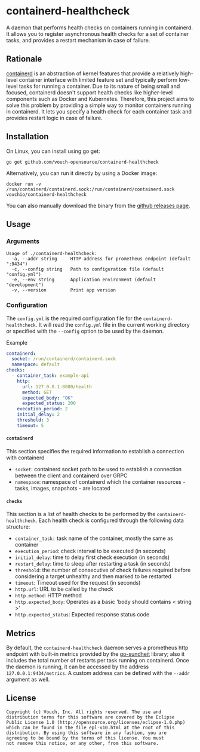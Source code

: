 # containerd-healthcheck

A daemon that performs health checks on containers running in containerd. It allows you to register asynchronous health checks for a set of container tasks, and provides a restart mechanism in case of failure.

## Rationale

[containerd](https://containerd.io/) is an abstraction of kernel features that provide a relatively high-level container interface with limited feature set and typically perform low-level tasks for running a container. Due to its nature of being small and focused, containerd doesn't support health checks like higher-level components such as Docker and Kubernetes. Therefore, this project aims to solve this problem by providing a simple way to monitor containers running in containerd. It lets you specify a health check for each container task and provides restart logic in case of failure.

## Installation

On Linux, you can install using go get:

```
go get github.com/vouch-opensource/containerd-healthcheck
```

Alternatively, you can run it directly by using a Docker image:

```
docker run -v /run/containerd/containerd.sock:/run/containerd/containerd.sock vouchio/containerd-healthcheck
```

You can also manually download the binary from the [github releases page](https://github.com/vouch-opensource/containerd-healthcheck/releases).

## Usage

### Arguments

```
Usage of ./containerd-healthcheck:
  -a, --addr string     HTTP address for prometheus endpoint (default ":9434")
  -c, --config string   Path to configuration file (default "config.yml")
  -e, --env string      Application environment (default "development")
  -v, --version         Print app version
````

### Configuration

The `config.yml` is the required configuration file for the `containerd-healthcheck`. It will read the `config.yml` file in the current working directory or specified with the `--config` option to be used by the daemon.

Example

```yaml
containerd:
  socket: /run/containerd/containerd.sock
  namespace: default
checks:
  - container_task: example-api
    http:
      url: 127.0.0.1:8080/health
      method: GET
      expected_body: "OK"
      expected_status: 200
    execution_period: 2
    initial_delay: 2
    threshold: 3
    timeout: 5
```

#### `containerd`

This section specifies the required information to establish a connection with containerd

* `socket`: containerd socket path to be used to establish a connection between the client and containerd over GRPC
* `namespace`: namespace of containerd which the container resources - tasks, images, snapshots - are located

#### `checks`

This section is a list of health checks to be performed by the `containerd-healthcheck`. Each health check is configured through the following data structure:

* `container_task:` task name of the container, mostly the same as container
* `execution_period`: check interval to be executed (in seconds)
* `initial_delay`: time to delay first check execution (in seconds)
* `restart_delay`: time to sleep after restarting a task (in seconds)
* `threshold`: the number of consecutive of check failures required before considering a target unhealthy and then marked to be restarted
* `timeout`: Timeout used for the request (in seconds)
* `http.url`: URL to be called by the check
* `http.method`: HTTP method
* `http.expected_body`: Operates as a basic 'body should contains < string >'
* `http.expected_status`: Expected response status code

## Metrics

By default, the `containerd-healthcheck` daemon serves a prometheus http endpoint with built-in metrics provided by the [go-sundheit](https://github.com/AppsFlyer/go-sundheit) library; also it includes the total number of restarts per task running on containerd. Once the daemon is running, it can be accessed by the address `127.0.0.1:9434/metrics`. A custom address can be defined with the `--addr` argument as well.

## License ##

```
Copyright (c) Vouch, Inc. All rights reserved. The use and
distribution terms for this software are covered by the Eclipse
Public License 1.0 (http://opensource.org/licenses/eclipse-1.0.php)
which can be found in the file epl-v10.html at the root of this
distribution. By using this software in any fashion, you are
agreeing to be bound by the terms of this license. You must
not remove this notice, or any other, from this software.
```
